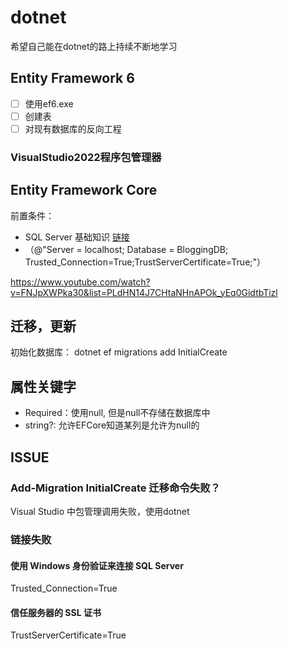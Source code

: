 # dotnet

希望自己能在dotnet的路上持续不断地学习

## Entity Framework 6

- [ ] 使用ef6.exe
- [ ] 创建表
- [ ] 对现有数据库的反向工程

### VisualStudio2022程序包管理器





## Entity Framework Core

前置条件：
- SQL Server 基础知识 [链接](https://www.youtube.com/watch?v=8vTCyhDyRjg&list=PL82C6-O4XrHfZoh2ZH7-HCPyh9oHeYPnz) 
- （@"Server = localhost; Database = BloggingDB; Trusted_Connection=True;TrustServerCertificate=True;"）

https://www.youtube.com/watch?v=FNJpXWPka30&list=PLdHN14J7CHtaNHnAPOk_yEq0GidtbTizl

## 迁移，更新

初始化数据库：
dotnet ef migrations add InitialCreate




## 属性关键字

- Required：使用null, 但是null不存储在数据库中
- string?: 允许EFCore知道某列是允许为null的

## ISSUE

### Add-Migration InitialCreate 迁移命令失败？

Visual Studio 中包管理调用失败，使用dotnet

### 链接失败

#### 使用 Windows 身份验证来连接 SQL Server

Trusted_Connection=True

#### 信任服务器的 SSL 证书

TrustServerCertificate=True